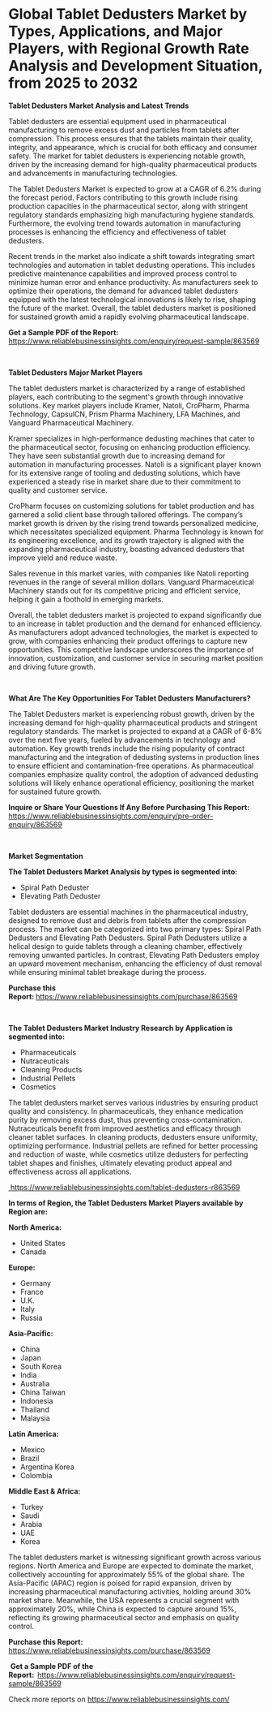 <p><h1>Global Tablet Dedusters Market by Types, Applications, and Major Players, with Regional Growth Rate Analysis and Development Situation, from 2025 to 2032</h1></p><p><strong>Tablet Dedusters Market Analysis and Latest Trends</strong></p>
<p><p>Tablet dedusters are essential equipment used in pharmaceutical manufacturing to remove excess dust and particles from tablets after compression. This process ensures that the tablets maintain their quality, integrity, and appearance, which is crucial for both efficacy and consumer safety. The market for tablet dedusters is experiencing notable growth, driven by the increasing demand for high-quality pharmaceutical products and advancements in manufacturing technologies.</p><p>The Tablet Dedusters Market is expected to grow at a CAGR of 6.2% during the forecast period. Factors contributing to this growth include rising production capacities in the pharmaceutical sector, along with stringent regulatory standards emphasizing high manufacturing hygiene standards. Furthermore, the evolving trend towards automation in manufacturing processes is enhancing the efficiency and effectiveness of tablet dedusters.</p><p>Recent trends in the market also indicate a shift towards integrating smart technologies and automation in tablet dedusting operations. This includes predictive maintenance capabilities and improved process control to minimize human error and enhance productivity. As manufacturers seek to optimize their operations, the demand for advanced tablet dedusters equipped with the latest technological innovations is likely to rise, shaping the future of the market. Overall, the tablet dedusters market is positioned for sustained growth amid a rapidly evolving pharmaceutical landscape.</p></p>
<p><strong>Get a Sample PDF of the Report:&nbsp;</strong> <a href="https://www.reliablebusinessinsights.com/enquiry/request-sample/863569?utm_campaign=2439&utm_medium=2&utm_source=Github&utm_content=ia&utm_term=20022025&utm_id=tablet-dedusters">https://www.reliablebusinessinsights.com/enquiry/request-sample/863569</a></p>
<p>&nbsp;</p>
<p><strong>Tablet Dedusters Major Market Players</strong></p>
<p><p>The tablet dedusters market is characterized by a range of established players, each contributing to the segment's growth through innovative solutions. Key market players include Kramer, Natoli, CroPharm, Pharma Technology, CapsulCN, Prism Pharma Machinery, LFA Machines, and Vanguard Pharmaceutical Machinery.</p><p>Kramer specializes in high-performance dedusting machines that cater to the pharmaceutical sector, focusing on enhancing production efficiency. They have seen substantial growth due to increasing demand for automation in manufacturing processes. Natoli is a significant player known for its extensive range of tooling and dedusting solutions, which have experienced a steady rise in market share due to their commitment to quality and customer service.</p><p>CroPharm focuses on customizing solutions for tablet production and has garnered a solid client base through tailored offerings. The company’s market growth is driven by the rising trend towards personalized medicine, which necessitates specialized equipment. Pharma Technology is known for its engineering excellence, and its growth trajectory is aligned with the expanding pharmaceutical industry, boasting advanced dedusters that improve yield and reduce waste.</p><p>Sales revenue in this market varies, with companies like Natoli reporting revenues in the range of several million dollars. Vanguard Pharmaceutical Machinery stands out for its competitive pricing and efficient service, helping it gain a foothold in emerging markets.</p><p>Overall, the tablet dedusters market is projected to expand significantly due to an increase in tablet production and the demand for enhanced efficiency. As manufacturers adopt advanced technologies, the market is expected to grow, with companies enhancing their product offerings to capture new opportunities. This competitive landscape underscores the importance of innovation, customization, and customer service in securing market position and driving future growth.</p></p>
<p>&nbsp;</p>
<p><strong>What Are The Key Opportunities For Tablet Dedusters Manufacturers?</strong></p>
<p><p>The Tablet Dedusters market is experiencing robust growth, driven by the increasing demand for high-quality pharmaceutical products and stringent regulatory standards. The market is projected to expand at a CAGR of 6-8% over the next five years, fueled by advancements in technology and automation. Key growth trends include the rising popularity of contract manufacturing and the integration of dedusting systems in production lines to ensure efficient and contamination-free operations. As pharmaceutical companies emphasize quality control, the adoption of advanced dedusting solutions will likely enhance operational efficiency, positioning the market for sustained future growth.</p></p>
<p><strong>Inquire or Share Your Questions If Any Before Purchasing This Report:</strong> <a href="https://www.reliablebusinessinsights.com/enquiry/pre-order-enquiry/863569?utm_campaign=2439&utm_medium=2&utm_source=Github&utm_content=ia&utm_term=20022025&utm_id=tablet-dedusters">https://www.reliablebusinessinsights.com/enquiry/pre-order-enquiry/863569</a></p>
<p>&nbsp;</p>
<p><strong>Market Segmentation</strong></p>
<p><strong>The Tablet Dedusters Market Analysis by types is segmented into:</strong></p>
<p><ul><li>Spiral Path Deduster</li><li>Elevating Path Deduster</li></ul></p>
<p><p>Tablet dedusters are essential machines in the pharmaceutical industry, designed to remove dust and debris from tablets after the compression process. The market can be categorized into two primary types: Spiral Path Dedusters and Elevating Path Dedusters. Spiral Path Dedusters utilize a helical design to guide tablets through a cleaning chamber, effectively removing unwanted particles. In contrast, Elevating Path Dedusters employ an upward movement mechanism, enhancing the efficiency of dust removal while ensuring minimal tablet breakage during the process.</p></p>
<p><strong>Purchase this Report:&nbsp;</strong><a href="https://www.reliablebusinessinsights.com/purchase/863569?utm_campaign=2439&utm_medium=2&utm_source=Github&utm_content=ia&utm_term=20022025&utm_id=tablet-dedusters">https://www.reliablebusinessinsights.com/purchase/863569</a></p>
<p>&nbsp;</p>
<p><strong>The Tablet Dedusters Market Industry Research by Application is segmented into:</strong></p>
<p><ul><li>Pharmaceuticals</li><li>Nutraceuticals</li><li>Cleaning Products</li><li>Industrial Pellets</li><li>Cosmetics</li></ul></p>
<p><p>The tablet dedusters market serves various industries by ensuring product quality and consistency. In pharmaceuticals, they enhance medication purity by removing excess dust, thus preventing cross-contamination. Nutraceuticals benefit from improved aesthetics and efficacy through cleaner tablet surfaces. In cleaning products, dedusters ensure uniformity, optimizing performance. Industrial pellets are refined for better processing and reduction of waste, while cosmetics utilize dedusters for perfecting tablet shapes and finishes, ultimately elevating product appeal and effectiveness across all applications.</p></p>
<p><a href="https://www.reliablebusinessinsights.com/tablet-dedusters-r863569?utm_campaign=2439&utm_medium=2&utm_source=Github&utm_content=ia&utm_term=20022025&utm_id=tablet-dedusters">&nbsp;https://www.reliablebusinessinsights.com/tablet-dedusters-r863569</a></p>
<p><strong>In terms of Region, the Tablet Dedusters Market Players available by Region are:</strong></p>
<p>
    <p> <strong> North America: </strong>
        <ul>
            <li>United States</li>
            <li>Canada</li>
        </ul>
        </p> 
    <p> <strong> Europe: </strong>
        <ul>
            <li>Germany</li>
            <li>France</li>
            <li>U.K.</li>
            <li>Italy</li>
            <li>Russia</li>
        </ul>
        </p> 
    <p> <strong> Asia-Pacific: </strong>
        <ul>
            <li>China</li>
            <li>Japan</li>
            <li>South Korea</li>
            <li>India</li>
            <li>Australia</li>
            <li>China Taiwan</li>
            <li>Indonesia</li>
            <li>Thailand</li>
            <li>Malaysia</li>
        </ul>
        </p> 
    <p> <strong> Latin America: </strong>
        <ul>
            <li>Mexico</li>
            <li>Brazil</li>
            <li>Argentina Korea</li>
            <li>Colombia</li>
        </ul>
        </p> 
    <p> <strong> Middle East & Africa: </strong>
        <ul>
            <li>Turkey</li>
            <li>Saudi</li>
            <li>Arabia</li>
            <li>UAE</li>
            <li>Korea</li>
        </ul>
    </p>
    </p>
<p><p>The tablet dedusters market is witnessing significant growth across various regions. North America and Europe are expected to dominate the market, collectively accounting for approximately 55% of the global share. The Asia-Pacific (APAC) region is poised for rapid expansion, driven by increasing pharmaceutical manufacturing activities, holding around 30% market share. Meanwhile, the USA represents a crucial segment with approximately 20%, while China is expected to capture around 15%, reflecting its growing pharmaceutical sector and emphasis on quality control.</p></p>
<p><strong>Purchase this Report: </strong><a href="https://www.reliablebusinessinsights.com/purchase/863569?utm_campaign=2439&utm_medium=2&utm_source=Github&utm_content=ia&utm_term=20022025&utm_id=tablet-dedusters">https://www.reliablebusinessinsights.com/purchase/863569</a></p>
<p>&nbsp;<strong>Get a Sample PDF of the Report:&nbsp;&nbsp;</strong><a href="https://www.reliablebusinessinsights.com/enquiry/request-sample/863569?utm_campaign=2439&utm_medium=2&utm_source=Github&utm_content=ia&utm_term=20022025&utm_id=tablet-dedusters">https://www.reliablebusinessinsights.com/enquiry/request-sample/863569</a></p>
<p><strong></strong></p>
<p>Check more reports on <a href="https://www.reliablebusinessinsights.com/?utm_campaign=2439&utm_medium=2&utm_source=Github&utm_content=ia&utm_term=20022025&utm_id=tablet-dedusters">https://www.reliablebusinessinsights.com/</a></p>
